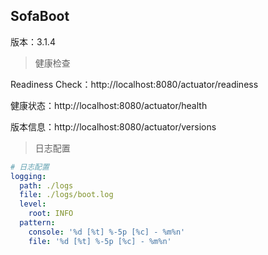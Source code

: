 ## SofaBoot

版本：3.1.4

> 健康检查

Readiness Check：http://localhost:8080/actuator/readiness

健康状态：http://localhost:8080/actuator/health

版本信息：http://localhost:8080/actuator/versions

> 日志配置

```yaml
# 日志配置
logging:
  path: ./logs
  file: ./logs/boot.log
  level:
    root: INFO
  pattern:
    console: '%d [%t] %-5p [%c] - %m%n'
    file: '%d [%t] %-5p [%c] - %m%n'
```

